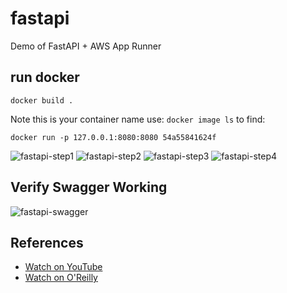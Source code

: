 # fastapi
Demo of FastAPI + AWS App Runner


## run docker
`docker build .`

Note this is your container name use:  `docker image ls` to find:

`docker run -p 127.0.0.1:8080:8080 54a55841624f`

![fastapi-step1](https://user-images.githubusercontent.com/58792/131587003-f5667c28-7cbe-402e-8795-f32a6ca9a4d1.png)
![fastapi-step2](https://user-images.githubusercontent.com/58792/131587286-341e795c-76dc-46a1-8ee9-528134410935.png)
![fastapi-step3](https://user-images.githubusercontent.com/58792/131587004-198ad6d5-2197-4de5-a6dd-4eb3c41e675e.png)
![fastapi-step4](https://user-images.githubusercontent.com/58792/131587005-866b0974-63d7-4fed-abf2-9c634721669f.png)


## Verify Swagger Working


![fastapi-swagger](https://user-images.githubusercontent.com/58792/131587676-b22c5877-0e75-49e7-a1a6-b580ba922e67.png)


## References

* [Watch on YouTube](https://youtu.be/XBBDqLf23Og)
* [Watch on O'Reilly](https://learning.oreilly.com/search/?query=author%3A%22Noah%20Gift%22&extended_publisher_data=true&highlight=true&include_assessments=false&include_case_studies=true&include_courses=true&include_playlists=true&include_collections=true&include_notebooks=true&include_sandboxes=true&include_scenarios=true&is_academic_institution_account=false&source=user&sort=relevance&facet_json=true&json_facets=true&page=0&include_facets=true&include_practice_exams=true)
